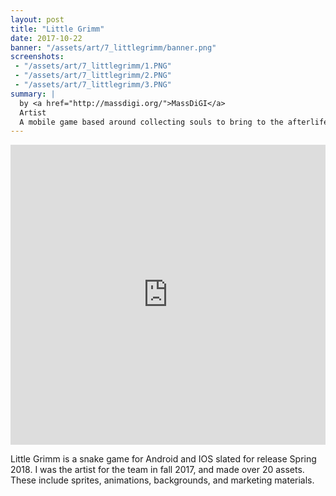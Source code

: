 ```yaml
---
layout: post
title: "Little Grimm"
date: 2017-10-22
banner: "/assets/art/7_littlegrimm/banner.png"
screenshots:
 - "/assets/art/7_littlegrimm/1.PNG"
 - "/assets/art/7_littlegrimm/2.PNG"
 - "/assets/art/7_littlegrimm/3.PNG"
summary: |
  by <a href="http://massdigi.org/">MassDiGI</a>
  Artist
  A mobile game based around collecting souls to bring to the afterlife! Launched on iOS and Android in early 2018.
---
```

<iframe width= "100%" height="480" src="https://www.youtube.com/embed/_FG7Aoyl984" frameborder="0" allow="autoplay; encrypted-media" allowfullscreen></iframe>

Little Grimm is a snake game for Android and IOS slated for release Spring 2018. I was the artist for the team in fall 2017, and made over 20 assets. These include sprites, animations, backgrounds, and marketing materials.
